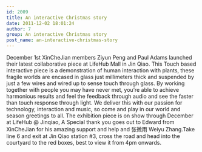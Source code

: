 ```yaml
---
id: 2009
title: An interactive Christmas story
date: 2011-12-02 18:01:24
author: 7
group: An interactive Christmas story
post_name: an-interactive-christmas-story
---
```


December 1st XinCheJian members Ziyun Peng and Paul Adams launched their latest collaborative piece at LifeHub Mall in Jin Qiao. This Touch based interactive piece is a demonstration of human interaction with plants, these fragile worlds are encased in glass just millimeters thick and suspended by just a few wires and wired up to sense touch through glass. By working together with people you may have never met, you’re able to achieve harmonious results and feel the feedback through audio and see the faster than touch response through light. We deliver this with our passion for technology, interaction and music, so come and play in our world and season greetings to all. The exhibition piece is on show through December at LifeHub @ Jinqiao, A Special thank you goes out to Edward from XinCheJian for his amazing support and help and 张微雨 Weiyu Zhang.Take line 6 and exit at Jin Qiao station #3, cross the road and head into the courtyard to the red boxes, best to view it from 4pm onwards.